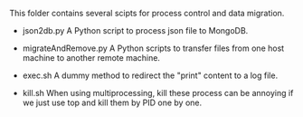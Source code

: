 This folder contains several scipts for process control and data migration.

* json2db.py
	A Python script to process json file to MongoDB.
	
* migrateAndRemove.py
	A Python scripts to transfer files from one host machine to another remote machine.

* exec.sh
	A dummy method to redirect the "print" content to a log file.
	
* kill.sh
	When using multiprocessing, kill these process can be annoying if we just use top and kill them by PID one by one. 
	